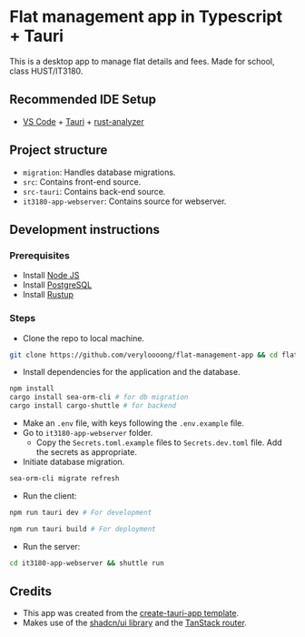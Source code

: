 # Flat management app in Typescript + Tauri

This is a desktop app to manage flat details and fees. Made for school, class HUST/IT3180.

## Recommended IDE Setup

- [VS Code](https://code.visualstudio.com/) + [Tauri](https://marketplace.visualstudio.com/items?itemName=tauri-apps.tauri-vscode) + [rust-analyzer](https://marketplace.visualstudio.com/items?itemName=rust-lang.rust-analyzer)

## Project structure

- `migration`: Handles database migrations.
- `src`: Contains front-end source.
- `src-tauri`: Contains back-end source.
- `it3180-app-webserver`: Contains source for webserver.

## Development instructions

### Prerequisites

- Install [Node JS](https://nodejs.org/en)
- Install [PostgreSQL](https://www.postgresql.org/download/)
- Install [Rustup](https://rustup.rs/)

### Steps

- Clone the repo to local machine.

```bash
git clone https://github.com/veryloooong/flat-management-app && cd flat-management-app
```

- Install dependencies for the application and the database.

```bash
npm install
cargo install sea-orm-cli # for db migration
cargo install cargo-shuttle # for backend
```

- Make an `.env` file, with keys following the `.env.example` file.
- Go to `it3180-app-webserver` folder.
  - Copy the `Secrets.toml.example` files to `Secrets.dev.toml` file. Add the secrets as appropriate.
- Initiate database migration.

```bash
sea-orm-cli migrate refresh
```

- Run the client:

```bash
npm run tauri dev # For development

npm run tauri build # For deployment
```

- Run the server:

```bash
cd it3180-app-webserver && shuttle run
```

## Credits

- This app was created from the [create-tauri-app template](https://tauri.app).
- Makes use of the [shadcn/ui library](https://ui.shadcn.com/) and the [TanStack router](https://tanstack.com/).
